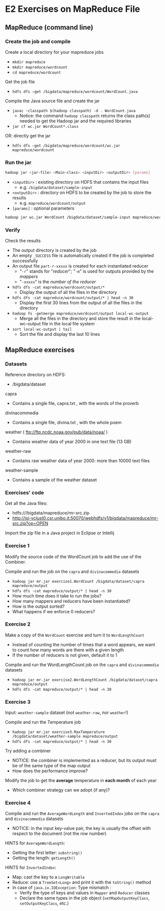 # E2 Exercises on MapReduce File

## MapReduce (command line)

### Create the job and compile

Create a local directory for your mapreduce jobs
  - `mkdir mapreduce`
  - `mkdir mapreduce/wordcount`
  - `cd mapreduce/wordcount`

Get the job file
  - `hdfs dfs –get /bigdata/mapreduce/wordcount/WordCount.java`

Compile the Java source file and create the jar
  - `javac -classpath $(hadoop classpath) -d . WordCount.java`
    - Notice: the command `hadoop classpath` returns the class path(s) needed to get the Hadoop jar and the required libraries
  - `jar cf wc.jar WordCount*.class`

OR: directly get the jar
  - `hdfs dfs –get /bigdata/mapreduce/wordcount/wc.jar mapreduce/wordcount`
 
### Run the jar

```bash
hadoop jar <jar-file> <Main-class> <inputDir> <outputDir> [params]
```

  - `<inputDir>` : existing directory on HDFS that contains the input files
    -  e.g. `/bigdata/dataset/sample-input`
  - `<outputDir>` : directory on HDFS to be created by the job to store the results
    - e.g. `mapreduce/wordcount/output`
  - `[params]` : optional parameters

```bash
hadoop jar wc.jar WordCount /bigdata/dataset/sample-input mapreduce/wordcount/output
```

### Verify

Check the results
  - The output directory is created by the job
  - An empty `_SUCCESS` file is automatically created if the job is completed successfully
  - An output file `part-r-xxxxx` is created for each instantiated reducer
    - "`-r`" stands for "*reducer*"; "`-m`" is used for outputs provided by the *mappers*
    - "`-xxxxx`" is the *number of the reducer*
  - `hdfs dfs -cat mapreduce/wordcount/output/*`
    - Display the output of all the files in the directory
  - `hdfs dfs -cat mapreduce/wordcount/output/* | head –n 30`
    - Display the first 30 lines from the output of all the files in the directory
  - `hadoop fs -getmerge mapreduce/wordcount/output local-wc-output`
    - Merge all the files in the directory and store the result in the local-wc-output file in the local file system
  - `sort local-wc-output | tail`
    - Sort the file and display the last 10 lines

## MapReduce exercises

### Datasets

Reference directory on HDFS:
  - /bigdata/dataset

capra
  - Contains a single file, capra.txt , with the words of the proverb

divinacommedia
  - Contains a single file, divina.txt , with the whole poem

weather ( ftp://ftp.ncdc.noaa.gov/pub/data/noaa/ )
  - Contains weather data of year 2000 in one text file (13 GB)

weather-raw
  - Contains raw weather data of year 2000: more than 10000 text files

weather-sample
  - Contains a sample of the weather dataset
  
### Exercises' code

Get all the Java files:
  - hdfs:///bigdata/mapreduce/mr-src.zip
  - http://isi-vclust0.csr.unibo.it:50070/webhdfs/v1/bigdata/mapreduce/mr-src.zip?op=OPEN

Import the zip file in a Java project in Eclipse or Intellij

### Exercise 1

Modify the source code of the WordCount job to add the use of the Combiner.

Compile and run the job on the `capra` and `divinacommedia` datasets
  - `hadoop jar mr.jar exercise1.WordCount /bigdata/dataset/capra mapreduce/output`
  - `hdfs dfs -cat mapreduce/output/* | head -n 30`
  - How much time does it take to run the jobs?
  - How many mappers and reducers have been instantiated?
  - How is the output sorted?
  - What happens if we enforce 0 reducers?

### Exercise 2

Make a copy of the `WordCount` exercise and turn it to `WordLengthCount`
  - Instead of counting the number of times that a word appears, we want to count how many words are there with a given length
  - If the number of reducers is not given, default it to 1

Compile and run the WordLengthCount job on the `capra` and `divinacommedia` datasets
  - `hadoop jar mr.jar exercise2.WordLengthCount /bigdata/dataset/capra mapreduce/output`
  - `hdfs dfs -cat mapreduce/output/* | head -n 30`
  
### Exercise 3

Input: `weather-sample` dataset (not `weather-raw`, nor `weather`!)

Compile and run the Temperature job
  - `hadoop jar mr.jar exercise3.MaxTemperature /bigdata/dataset/weather-sample mapreduce/output`
  - `hdfs dfs -cat mapreduce/output/* | head -n 30`

Try adding a combiner
  - NOTICE: the combiner is implemented as a reducer, but its output must be of the same type of the map output
  - How does the performance improve?

Modify the job to get the **average** temperature in **each month** of each year
  - Which combiner strategy can we adopt (if any)?

### Exercise 4

Compile and run the `AverageWordLength` and `InvertedIndex` jobs on the `capra` and `divinacommedia` datasets
  - NOTICE: in the input key-value pair, the key is usually the offset with respect to the document (not the row number)

HINTS for `AverageWordLength`:
  - Getting the first letter: `substring()`
  - Getting the length: `getLength()`

HINTS for `InvertedIndex`:
  - Map: cast the key to a `LongWritable`
  - Reduce: use a `TreeSet<Long>` and print it with the `toString()` method
  - In case of `java.io.IOException`: Type mismatch :
    - Verify the type of keys and values in `Mapper` and `Reducer` classes
    - Declare the same types in the job object (`setMapOutputKeyClass`, `setOutputKeyClass`, etc.)

